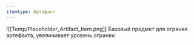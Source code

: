 ```yaml
---
itemtype: Артефакт
---
```

![[Temp/Placeholder_Artifact_Item.png]]
Базовый предмет для огранки артефакта, увеличивает уровень огранки
